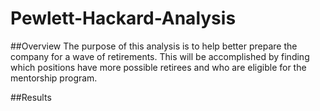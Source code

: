 # Pewlett-Hackard-Analysis

##Overview
  The purpose of this analysis is to help better prepare the company for a wave of retirements. This will be accomplished by finding which positions have more possible retirees and who are eligible for the mentorship program.
  
##Results
  
